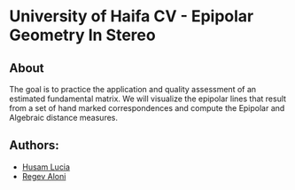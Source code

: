 # University of Haifa CV - Epipolar Geometry In Stereo

## About
The goal is to practice the application and quality assessment of an estimated fundamental matrix. We will visualize the epipolar lines that result from a set of hand marked correspondences and compute the Epipolar and Algebraic distance measures.

## Authors:
- [Husam Lucia](https://www.linkedin.com/in/husam-lucia-6841b51a3)
- [Regev Aloni](https://www.linkedin.com/in/aloniregev)
